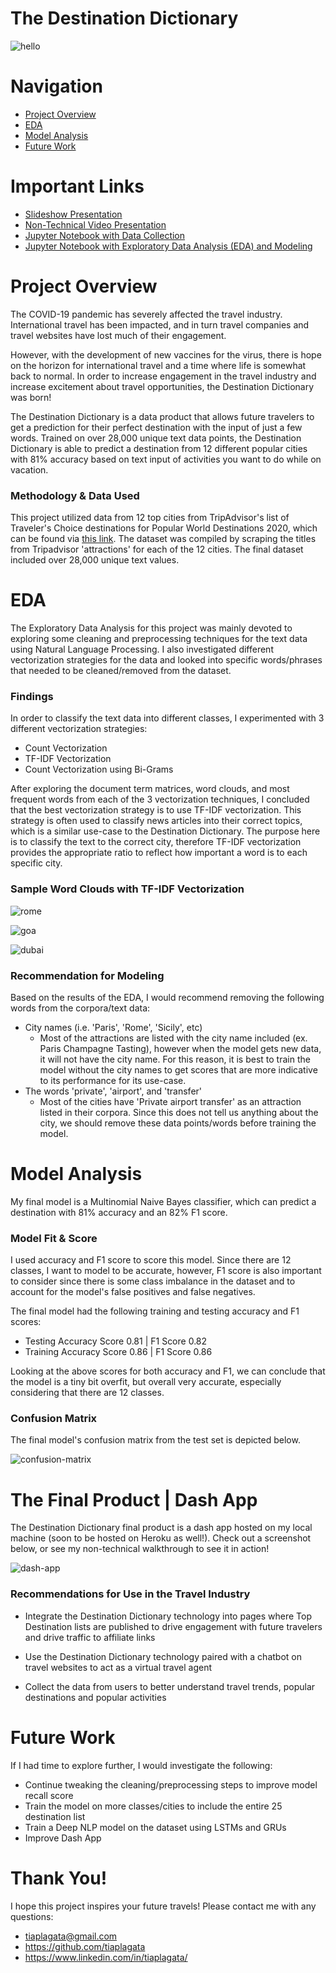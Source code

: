 # The Destination Dictionary

![hello](https://github.com/tiaplagata/capstone-project/blob/main/Images/The%20Destination%20Dictionary.png?raw=true)

# Navigation

* [Project Overview](#Project-Overview)
* [EDA](#EDA)
* [Model Analysis](#Model-Analysis)
* [Future Work](#Future-Work)

# Important Links

* [Slideshow Presentation](https://github.com/tiaplagata/capstone-project/blob/main/The%20Destination%20Dictionary.pdf)
* [Non-Technical Video Presentation](https://youtu.be/8KW4okIJfRc)
* [Jupyter Notebook with Data Collection](https://github.com/tiaplagata/capstone-project/blob/main/Notebooks/Data_Collection.ipynb)
* [Jupyter Notebook with Exploratory Data Analysis (EDA) and Modeling](https://github.com/tiaplagata/capstone-project/blob/main/Notebooks/EDA_and_Modeling.ipynb)


# Project Overview

The COVID-19 pandemic has severely affected the travel industry. International travel has been impacted, and in turn travel companies and travel websites have lost much of their engagement. 

However, with the development of new vaccines for the virus, there is hope on the horizon for international travel and a time where life is somewhat back to normal. In order to increase engagement in the travel industry and increase excitement about travel opportunities, the Destination Dictionary was born!

The Destination Dictionary is a data product that allows future travelers to get a prediction for their perfect destination with the input of just a few words. Trained on over 28,000 unique text data points, the Destination Dictionary is able to predict a destination from 12 different popular cities with 81% accuracy based on text input of activities you want to do while on vacation. 

 
### Methodology & Data Used

This project utilized data from 12 top cities from TripAdvisor's list of Traveler's Choice destinations for Popular World Destinations 2020, which can be found via [this link](https://www.tripadvisor.com/TravelersChoice-Destinations). The dataset was compiled by scraping the titles from Tripadvisor 'attractions' for each of the 12 cities. The final dataset included over 28,000 unique text values.


# EDA

The Exploratory Data Analysis for this project was mainly devoted to exploring some cleaning and preprocessing techniques for the text data using Natural Language Processing. I also investigated different vectorization strategies for the data and looked into specific words/phrases that needed to be cleaned/removed from the dataset.

### Findings

In order to classify the text data into different classes, I experimented with 3 different vectorization strategies:

- Count Vectorization
- TF-IDF Vectorization
- Count Vectorization using Bi-Grams

After exploring the document term matrices, word clouds, and most frequent words from each of the 3 vectorization techniques, I concluded that the best vectorization strategy is to use TF-IDF vectorization. This strategy is often used to classify news articles into their correct topics, which is a similar use-case to the Destination Dictionary. The purpose here is to classify the text to the correct city, therefore TF-IDF vectorization provides the appropriate ratio to reflect how important a word is to each specific city. 

### Sample Word Clouds with TF-IDF Vectorization

![rome](https://github.com/tiaplagata/capstone-project/blob/main/Images/rome_wordcloud.png?raw=true)

![goa](https://github.com/tiaplagata/capstone-project/blob/main/Images/goa_wordcloud.png?raw=true)

![dubai](https://github.com/tiaplagata/capstone-project/blob/main/Images/dubai_wordcloud.png?raw=true)


### Recommendation for Modeling

Based on the results of the EDA, I would recommend removing the following words from the corpora/text data:
- City names (i.e. 'Paris', 'Rome', 'Sicily', etc)
    - Most of the attractions are listed with the city name included (ex. Paris Champagne Tasting), however when the model gets new data, it will not have the city name. For this reason, it is best to train the model without the city names to get scores that are more indicative to its performance for its use-case.
- The words 'private', 'airport', and 'transfer'
    - Most of the cities have 'Private airport transfer' as an attraction listed in their corpora. Since this does not tell us anything about the city, we should remove these data points/words before training the model.


# Model Analysis

My final model is a Multinomial Naive Bayes classifier, which can predict a destination with 81% accuracy and an 82% F1 score.


### Model Fit & Score

I used accuracy and F1 score to score this model. Since there are 12 classes, I want to model to be accurate, however, F1 score is also important to consider since there is some class imbalance in the dataset and to account for the model's false positives and false negatives.

The final model had the following training and testing accuracy and F1 scores:
* Testing Accuracy Score 0.81 | F1 Score 0.82
* Training Accuracy Score 0.86 | F1 Score 0.86

Looking at the above scores for both accuracy and F1, we can conclude that the model is a tiny bit overfit, but overall very accurate, especially considering that there are 12 classes.

### Confusion Matrix

The final model's confusion matrix from the test set is depicted below. 

![confusion-matrix](https://github.com/tiaplagata/capstone-project/blob/main/Images/conf_matrix.png?raw=true)


# The Final Product | Dash App

The Destination Dictionary final product is a dash app hosted on my local machine (soon to be hosted on Heroku as well!). Check out a screenshot below, or see my non-technical walkthrough to see it in action!

![dash-app](https://github.com/tiaplagata/capstone-project/blob/main/Images/Dash_app_screenshot.png?raw=true)


### Recommendations for Use in the Travel Industry

- Integrate the Destination Dictionary technology into pages where Top Destination lists are published to drive engagement with future travelers and drive traffic to affiliate links

- Use the Destination Dictionary technology paired with a chatbot on travel websites to act as a virtual travel agent

- Collect the data from users to better understand travel trends, popular destinations and popular activities



# Future Work

If I had time to explore further, I would investigate the following:

* Continue tweaking the cleaning/preprocessing steps to improve model recall score
* Train the model on more classes/cities to include the entire 25 destination list
* Train a Deep NLP model on the dataset using LSTMs and GRUs
* Improve Dash App



# Thank You!

I hope this project inspires your future travels! Please contact me with any questions:

- tiaplagata@gmail.com
- https://github.com/tiaplagata
- https://www.linkedin.com/in/tiaplagata/
